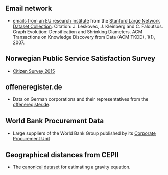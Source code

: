 ## Email network
- [emails from an EU research institute](http://snap.stanford.edu/data/email-EuAll.html) from the [Stanford Large Network Dataset Collection](http://snap.stanford.edu/data/index.html). Citation: J. Leskovec, J. Kleinberg and C. Faloutsos. Graph Evolution: Densification and Shrinking Diameters. ACM Transactions on Knowledge Discovery from Data (ACM TKDD), 1(1), 2007.

## Norwegian Public Service Satisfaction Survey
- [Citizen Survey 2015](http://www.nsd.uib.no/nsddata/serier/innbyggerundersokelsen.html)

## offeneregister.de
- Data on German corporations and their representatives from the [offeneregister.de](https://offeneregister.de/daten/). 

## World Bank Procurement Data
- Large suppliers of the World Bank Group published by its [Corporate Procurement Unit](https://finances.worldbank.org/Procurement/Corporate-Procurement-Contract-Awards/a3d9-f9xv)

## Geographical distances from CEPII 
- The [canonical dataset](http://www.cepii.fr/CEPII/en/bdd_modele/presentation.asp?id=6) for estimating a gravity equation.